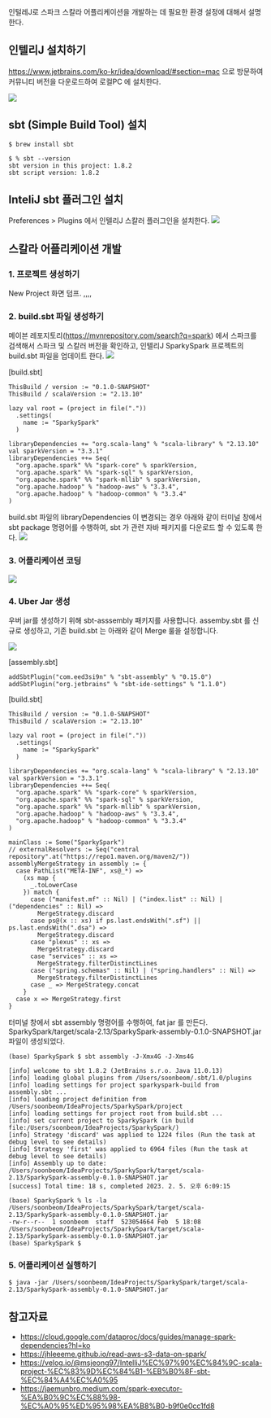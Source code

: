 인털레J로 스파크 스칼라 어플리케이션을 개발하는 데 필요한 환경 설정에 대해서 설명한다.


## 인텔리J 설치하기 ##
https://www.jetbrains.com/ko-kr/idea/download/#section=mac 으로 방문하여 커뮤니티 버전을 다운로드하여 로컬PC 에 설치한다.

![](https://github.com/gnosia93/spark-on-eks/blob/main/images/intelij-community.png)


## sbt (Simple Build Tool) 설치 ##
```
$ brew install sbt

$ % sbt --version
sbt version in this project: 1.8.2
sbt script version: 1.8.2
```

## InteliJ sbt 플러그인 설치  ##

Preferences > Plugins 에서 인텔리J 스칼러 플러그인을 설치한다.
![](https://github.com/gnosia93/spark-on-eks/blob/main/images/intelij-scala-plugin.png)


## 스칼라 어플리케이션 개발 ##

### 1. 프로젝트 생성하기 ###

New Project 화면 덤프.
,,,,
 
### 2. build.sbt 파일 생성하기 ###

메이븐 레포지토리(https://mvnrepository.com/search?q=spark) 에서 스파크를 검색해서 스파크 및 스칼러 버전을 확인하고, 인텔리J SparkySpark 프로젝트의 build.sbt 파일을 업데이트 한다. 
![](https://github.com/gnosia93/spark-on-eks/blob/main/images/mvn-spark-scala.png)

[build.sbt]
```
ThisBuild / version := "0.1.0-SNAPSHOT"
ThisBuild / scalaVersion := "2.13.10"

lazy val root = (project in file("."))
  .settings(
    name := "SparkySpark"
  )

libraryDependencies += "org.scala-lang" % "scala-library" % "2.13.10"
val sparkVersion = "3.3.1"
libraryDependencies ++= Seq(
  "org.apache.spark" %% "spark-core" % sparkVersion,
  "org.apache.spark" %% "spark-sql" % sparkVersion,
  "org.apache.spark" %% "spark-mllib" % sparkVersion,
  "org.apache.hadoop" % "hadoop-aws" % "3.3.4",
  "org.apache.hadoop" % "hadoop-common" % "3.3.4"
)
```

build.sbt 파일의 libraryDependencies 이 변경되는 경우 아래와 같이 터미널 창에서 sbt package 명령어를 수행하여, 
sbt 가 관련 자바 패키지를 다운로드 할 수 있도록 한다. 
![](https://github.com/gnosia93/spark-on-eks/blob/main/images/intelij-sbt-package.png)


### 3. 어플리케이션 코딩 ###

![](https://github.com/gnosia93/spark-on-eks/blob/main/images/intelij-sparky-spark.png)

### 4. Uber Jar 생성 ###
 
 우버 jar를 생성하기 위해 sbt-asssembly 패키지를 사용합니다.
 assemby.sbt 를 신규로 생성하고, 기존 build.sbt 는 아래와 같이 Merge 룰을 설정합니다.
 
![](https://github.com/gnosia93/spark-on-eks/blob/main/images/sbt-assembly-assembly.sbt.png)

[assembly.sbt]
```
addSbtPlugin("com.eed3si9n" % "sbt-assembly" % "0.15.0")
addSbtPlugin("org.jetbrains" % "sbt-ide-settings" % "1.1.0")
```
[build.sbt]
```
ThisBuild / version := "0.1.0-SNAPSHOT"
ThisBuild / scalaVersion := "2.13.10"

lazy val root = (project in file("."))
  .settings(
    name := "SparkySpark"
  )

libraryDependencies += "org.scala-lang" % "scala-library" % "2.13.10"
val sparkVersion = "3.3.1"
libraryDependencies ++= Seq(
  "org.apache.spark" %% "spark-core" % sparkVersion,
  "org.apache.spark" %% "spark-sql" % sparkVersion,
  "org.apache.spark" %% "spark-mllib" % sparkVersion,
  "org.apache.hadoop" % "hadoop-aws" % "3.3.4",
  "org.apache.hadoop" % "hadoop-common" % "3.3.4"
)

mainClass := Some("SparkySpark")
// externalResolvers := Seq("central repository".at("https://repo1.maven.org/maven2/"))
assemblyMergeStrategy in assembly := {
  case PathList("META-INF", xs@_*) =>
    (xs map {
      _.toLowerCase
    }) match {
      case ("manifest.mf" :: Nil) | ("index.list" :: Nil) | ("dependencies" :: Nil) =>
        MergeStrategy.discard
      case ps@(x :: xs) if ps.last.endsWith(".sf") || ps.last.endsWith(".dsa") =>
        MergeStrategy.discard
      case "plexus" :: xs =>
        MergeStrategy.discard
      case "services" :: xs =>
        MergeStrategy.filterDistinctLines
      case ("spring.schemas" :: Nil) | ("spring.handlers" :: Nil) =>
        MergeStrategy.filterDistinctLines
      case _ => MergeStrategy.concat
    }
  case x => MergeStrategy.first
}
```
터미널 창에서 sbt assembly 명령어를 수행하여, fat jar 를 만든다. SparkySpark/target/scala-2.13/SparkySpark-assembly-0.1.0-SNAPSHOT.jar 파일이 생성되었다. 
```
(base) SparkySpark $ sbt assembly -J-Xmx4G -J-Xms4G

[info] welcome to sbt 1.8.2 (JetBrains s.r.o. Java 11.0.13)
[info] loading global plugins from /Users/soonbeom/.sbt/1.0/plugins
[info] loading settings for project sparkyspark-build from assembly.sbt ...
[info] loading project definition from /Users/soonbeom/IdeaProjects/SparkySpark/project
[info] loading settings for project root from build.sbt ...
[info] set current project to SparkySpark (in build file:/Users/soonbeom/IdeaProjects/SparkySpark/)
[info] Strategy 'discard' was applied to 1224 files (Run the task at debug level to see details)
[info] Strategy 'first' was applied to 6964 files (Run the task at debug level to see details)
[info] Assembly up to date: /Users/soonbeom/IdeaProjects/SparkySpark/target/scala-2.13/SparkySpark-assembly-0.1.0-SNAPSHOT.jar
[success] Total time: 18 s, completed 2023. 2. 5. 오후 6:09:15

(base) SparkySpark % ls -la /Users/soonbeom/IdeaProjects/SparkySpark/target/scala-2.13/SparkySpark-assembly-0.1.0-SNAPSHOT.jar
-rw-r--r--  1 soonbeom  staff  523054664 Feb  5 18:08 /Users/soonbeom/IdeaProjects/SparkySpark/target/scala-2.13/SparkySpark-assembly-0.1.0-SNAPSHOT.jar
(base) SparkySpark $ 
```

### 5. 어플리케이션 실행하기 ###
```
$ java -jar /Users/soonbeom/IdeaProjects/SparkySpark/target/scala-2.13/SparkySpark-assembly-0.1.0-SNAPSHOT.jar
```

## 참고자료 ##
* https://cloud.google.com/dataproc/docs/guides/manage-spark-dependencies?hl=ko
* https://jhleeeme.github.io/read-aws-s3-data-on-spark/
* https://velog.io/@msjeong97/IntelliJ%EC%97%90%EC%84%9C-scala-project-%EC%83%9D%EC%84%B1-%EB%B0%8F-sbt-%EC%84%A4%EC%A0%95
* https://jaemunbro.medium.com/spark-executor-%EA%B0%9C%EC%88%98-%EC%A0%95%ED%95%98%EA%B8%B0-b9f0e0cc1fd8
